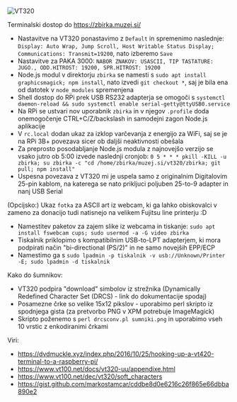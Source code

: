 ![VT320](https://raw.githubusercontent.com/markostamcar/muzej.si/master/vt320/vt320.jpg)

Terminalski dostop do https://zbirka.muzej.si/
- Nastavitve na VT320 ponastavimo z `Default` in spremenimo naslednje: `Display: Auto Wrap, Jump Scroll, Host Writable Status Display; Communications: Transmit=19200`, nato izberemo `Save`
- Nastavitve za PAKA 3000: `NABOR ZNAKOV: USASCII, TIP TASTATURE: JUGO., ODD.HITROST: 19200, SPR.HITROST: 19200`
- Node.js modul v direktorju `zbirka` se namesti s `sudo apt install graphicsmagick; npm install`, nato izvedi `git checkout *`, saj je bila ena od datotek v `node_modules` spremenjena 
- Shell dostop do RPi prek USB RS232 adapterja se omogoči s `systemctl daemon-reload && sudo systemctl enable serial-getty@ttyUSB0.service`
- Na RPi se ustvari nov uporabnik `zbirka` in v njegov `.profile` doda onemogočenje CTRL+C/Z/backslash in samodejni zagon Node.js aplikacije
- V `rc.local` dodan ukaz za izklop varčevanja z energijo za WiFi, saj se je na RPi 3B+ povezava sicer ob daljši neaktivnosti obešala
- Za preprosto posodabljanje Node.js modula z najnovejšo verzijo se vsako jutro ob 5:00 izvede naslednji cronjob:
`0 5 * * * pkill -KILL -u zbirka; su zbirka -c "cd /home/zbirka/muzej.si/vt320/zbirka; git pull; npm install"`
- Uspesna povezava z VT320 mi je uspela samo z originalnim Digitalovim 25-pin kablom, na katerega se nato prikljuci poljuben 25-to-9 adapter in nanj USB Serial

(Opcijsko:) Ukaz `fotka` za ASCII art iz webcam, ki ga lahko obiskovalci v zameno za donacijo tudi natisnejo na velikem Fujitsu line printerju :D

- Namestitev paketov za zajem slike iz webcama in tiskanje:
`sudo apt install fswebcam cups; sudo usermod -a -G video zbirka`
- Tiskalnik priklopimo s kompatibilnim USB-to-LPT adapterjem, ki mora podpirati način "bi-directional (PS/2)" in ne samo novejših EPP/ECP
- Namestimo ga s `sudo lpadmin -p tiskalnik -v usb://Unknown/Printer -E; sudo lpadmin -d tiskalnik`


Kako do šumnikov:
- VT320 podpira "download" simbolov iz strežnika (Dynamically Redefined Character Set (DRCS) - link do dokumentacije spodaj)
- Posamezne črke so velike 15x12 pikslov - uporabimo perl skripto iz spodnjega gista (za pretvorbo PNG v XPM potrebuje ImageMagick)
- Skripto poženemo s `perl drcsconv.pl sumniki.png` in uporabimo vseh 10 vrstic z enkodiranimi črkami

Viri:
- https://dvdmuckle.xyz/index.php/2016/10/25/hooking-up-a-vt420-terminal-to-a-raspberry-pi/
- https://www.vt100.net/docs/vt320-uu/appendixe.html
- https://www.vt100.net/dec/vt320/soft_characters
- https://gist.github.com/markostamcar/cddbe8d0e6216c26f865e66dbba890e2

